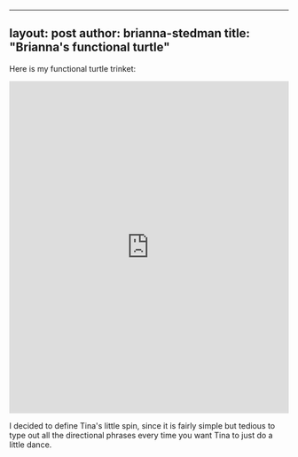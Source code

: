 ---
layout: post
author: brianna-stedman
title: "Brianna's functional turtle"
--

Here is my functional turtle trinket: 

<iframe src="https://trinket.io/embed/python/3bfe56ff23" width="100%" height="600" frameborder="0" marginwidth="0" marginheight="0" allowfullscreen></iframe>

I decided to define Tina's little spin, since it is fairly simple but tedious to type out all the directional phrases every time you want Tina to just do a little dance.
